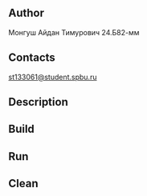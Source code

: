 ## Author

Монгуш Айдан Тимурович 24.Б82-мм

## Contacts

st133061@student.spbu.ru

## Description



## Build



## Run



## Clean
